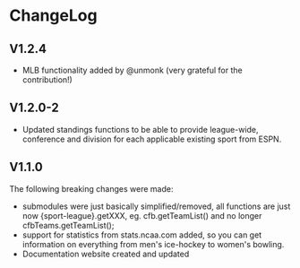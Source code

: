 # ChangeLog

## **V1.2.4**
- MLB functionality added by @unmonk (very grateful for the contribution!)
## **V1.2.0-2**
- Updated standings functions to be able to provide league-wide, conference and division for each applicable existing sport from ESPN.

## **V1.1.0**

The following breaking changes were made:
- submodules were just basically simplified/removed, all functions are just now {sport-league}.getXXX, eg. cfb.getTeamList() and no longer cfbTeams.getTeamList();
- support for statistics from stats.ncaa.com added, so you can get information on everything from men's ice-hockey to women's bowling.
- Documentation website created and updated

